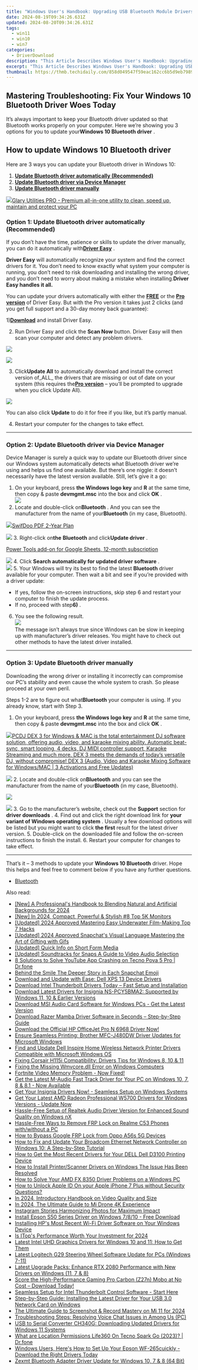 ```yaml
---
title: "Windows User's Handbook: Upgrading USB Bluetooth Module Drivers"
date: 2024-08-19T09:34:26.631Z
updated: 2024-08-20T09:34:26.631Z
tags:
  - win11
  - win10
  - win7
categories:
  - DriverDownload
description: "This Article Describes Windows User's Handbook: Upgrading USB Bluetooth Module Drivers"
excerpt: "This Article Describes Windows User's Handbook: Upgrading USB Bluetooth Module Drivers"
thumbnail: https://thmb.techidaily.com/858d049547f59eac162cc6b5d9eb7989714fa411349a02f09dbf44dd53eeb23e.jpg
---
```


## Mastering Troubleshooting: Fix Your Windows 10 Bluetooth Driver Woes Today

It’s always important to keep your Bluetooth driver updated so that Bluetooth works properly on your computer. Here we’re showing you 3 options for you to update your**Windows 10 Bluetooth driver** .

## How to update Windows 10 Bluetooth driver

Here are 3 ways you can update your Bluetooth driver in Windows 10:

1. **[Update Bluetooth driver automatically (Recommended)](https://www.drivereasy.com/knowledge/windows-10-bluetooth-driver-free-download-install-easily/#O1)**
2. **[Update Bluetooth driver via Device Manager](https://tools.techidaily.com/drivereasy/download/)**
3. **[Update Bluetooth driver manually](https://tools.techidaily.com/drivereasy/download/)**

<!-- affiliate ads begin -->
<a href="https://order.glarysoft.com/order/checkout.php?PRODS=4535075&QTY=1&AFFILIATE=108875&CART=1"><img src="https://secure.avangate.com/images/merchant/6734fa703f6633ab896eecbdfad8953a/products/GU-500_672.png" border="0">Glary Utilities PRO -  Premium all-in-one utility to clean, speed up, maintain and protect your PC</a>
<!-- affiliate ads end -->
### Option 1: Update Bluetooth driver automatically (Recommended)

 If you don’t have the time, patience or skills to update the driver manually, you can do it automatically with[**Driver Easy**](https://tools.techidaily.com/drivereasy/download/) .

**Driver Easy**   will automatically recognize your system and find the correct drivers for it. You don’t need to know exactly what system your computer is running, you don’t need to risk downloading and installing the wrong driver, and you don’t need to worry about making a mistake when installing.**Driver Easy handles it all.**

 You can update your drivers automatically with either the **[FREE](https://tools.techidaily.com/drivereasy/download/)**  or the **[Pro version](https://tools.techidaily.com/drivereasy/download/)**  of Driver Easy. But with the Pro version it takes just 2 clicks (and you get full support and a 30-day money back guarantee):

 1)[**Download**](https://tools.techidaily.com/drivereasy/download/) and install Driver Easy.

 2) Run Driver Easy and click the **Scan Now** button. Driver Easy will then scan your computer and detect any problem drivers.

<!-- affiliate ads begin -->
<a href="https://store.movavi.com/affiliate.php?ACCOUNT=MOVAVI&AFFILIATE=108875&PATH=https%3A%2F%2Fwww.movavi.com%3FAFFILIATE%3D108875%26RESOURCE%3DBanner%2B728x90"><img src="https://mcusercontent.com/0885a03ded3d480dca9287f12/images/2e76fe6a-3010-1b37-7846-f34ff9c6b4ca.png" border="0"></a>
<!-- affiliate ads end -->
![](https://images.drivereasy.com/wp-content/uploads/2018/05/img_5afb955c3ee3c.jpg)

 3) Click**Update All** to automatically download and install the correct version of_ALL_ the drivers that are missing or out of date on your system (this requires the[**Pro version**](https://tools.techidaily.com/drivereasy/download/) – you’ll be prompted to upgrade when you click Update All).

![](https://images.drivereasy.com/wp-content/uploads/2018/08/img_5b627e9c324d0.jpg)

 You can also click **Update** to do it for free if you like, but it’s partly manual.

4) Restart your computer for the changes to take effect.

---

### Option 2: Update Bluetooth driver via Device Manager

 Device Manager is surely a quick way to update our Bluetooth driver since our Windows system automatically detects what Bluetooth driver we’re using and helps us find one available. But there’s one niggle: it doesn’t necessarily have the latest version available. Still, let’s give it a go:

1. On your keyboard, press **the Windows logo key** and **R**  at the same time, then copy & paste **devmgmt.msc** into the box and click **OK** .  
![](https://images.drivereasy.com/wp-content/uploads/2018/05/img_5afb9c1b96ba9.png)
2. Locate and double-click on**Bluetooth** . And you can see the manufacturer from the name of your**Bluetooth** (in my case, Bluetooth).  
<!-- affiliate ads begin -->
<a href="https://purchase.swifdoo.com/order/checkout.php?PRODS=40002580&QTY=1&AFFILIATE=108875&CART=1"><img src="https://secure.avangate.com/images/merchant/8b932759a5a04ddb34bf79e3f9072e4b/products/3_Product%20box%20white-1024x1024.png" border="0">SwifDoo PDF 2-Year Plan</a>
<!-- affiliate ads end -->
![](https://images.drivereasy.com/wp-content/uploads/2018/06/img_5b1e4e11950c1.jpg)
3. Right-click on**the** **Bluetooth** and click**Update driver** .  
<!-- affiliate ads begin -->
<a href="https://secure.2checkout.com/order/checkout.php?PRODS=4721564&QTY=1&AFFILIATE=108875&CART=1">Power Tools add-on for Google Sheets, 12-month subscription</a>
<!-- affiliate ads end -->
![](https://images.drivereasy.com/wp-content/uploads/2018/06/img_5b1e4eb0d5139.jpg)
4. Click **Search automatically for updated driver software** .  
![](https://images.drivereasy.com/wp-content/uploads/2018/06/img_5b1e502f3ef41.jpg)
5. Your Windows will try its best to find the latest **Bluetooth** driver available for your computer. Then wait a bit and see if you’re provided with a driver update:  
   * If yes, follow the on-screen instructions, skip step 6 and restart your computer to finish the update process.  
   * If no, proceed with step**6)** .
6. You see the following result.  
![](https://images.drivereasy.com/wp-content/uploads/2018/06/img_5b1e50b3b2304.jpg)  
 The message isn’t always true since Windows can be slow in keeping up with manufacturer’s driver releases. You might have to check out other methods to have the latest driver installed.

---

### Option 3: Update Bluetooth driver manually

 Downloading the wrong driver or installing it incorrectly can compromise our PC’s stability and even cause the whole system to crash. So please proceed at your own peril.

 Steps 1-2 are to figure out what**Bluetooth** your computer is using. If you already know, start with Step 3.

1. On your keyboard, press **the Windows logo key** and **R**  at the same time, then copy & paste **devmgmt.msc** into the box and click **OK** .  
<!-- affiliate ads begin -->
<a href="https://shop.pcdj.com/order/checkout.php?PRODS=4698824&QTY=1&AFFILIATE=108875&CART=1"> <img src="https://secure.avangate.com/images/merchant/47f4b6321e9fd8e8f7326a6adc1a7c1e/products/dex3pro-screenshot-homepage.png" border="0">PCDJ DEX 3 for Windows & MAC is the total entertainment DJ software solution, offering audio, video, and karaoke mixing ability. Automatic beat-sync, smart looping, 4 decks, DJ MIDI controller support, Karaoke Streaming and much more. 
DEX 3 meets the demands of today’s versatile DJ, without compromise! 
DEX 3 (Audio, Video and Karaoke Mixing Software for Windows/MAC | 3 Activations and Free Updates)</a>
<!-- affiliate ads end -->
![](https://images.drivereasy.com/wp-content/uploads/2018/05/img_5afb9c1b96ba9.png)
2. Locate and double-click on**Bluetooth** and you can see the manufacturer from the name of your**Bluetooth** (in my case, Bluetooth).  
<!-- affiliate ads begin -->
<a href="https://estore.winxdvd.com/order/checkout.php?PRODS=12653808&QTY=1&AFFILIATE=108875&CART=1"><img src="https://www.winxdvd.com/affiliate/new-banner/wt-500x500.jpg" border="0"></a>
<!-- affiliate ads end -->
![](https://images.drivereasy.com/wp-content/uploads/2018/06/img_5b1e4e11950c1.jpg)
3. Go to the manufacturer’s website, check out the **Support** section for **driver downloads** .
4. Find out and click the right download link for **your variant of Windows operating system**  . Usually a few download options will be listed but you might want to click   **the first**  result for the latest driver version.
5. Double-click on the downloaded file and follow the on-screen instructions to finish the install.
6. Restart your computer for changes to take effect.

---

That’s it  – 3 methods to update your **Windows 10 Bluetooth** driver. Hope this helps and feel free to comment below if you have any further questions.

* [Bluetooth](https://tools.techidaily.com/drivereasy/download/)

<ins class="adsbygoogle"
     style="display:block"
     data-ad-format="autorelaxed"
     data-ad-client="ca-pub-7571918770474297"
     data-ad-slot="1223367746"></ins>



<ins class="adsbygoogle"
     style="display:block"
     data-ad-client="ca-pub-7571918770474297"
     data-ad-slot="8358498916"
     data-ad-format="auto"
     data-full-width-responsive="true"></ins>

<span class="atpl-alsoreadstyle">Also read:</span>
<div><ul>
<li><a href="https://fox-boxes.techidaily.com/new-a-professionals-handbook-to-blending-natural-and-artificial-backgrounds-for-2024/"><u>[New] A Professional's Handbook to Blending Natural and Artificial Backgrounds for 2024</u></a></li>
<li><a href="https://fox-direct.techidaily.com/new-in-2024-compact-powerful-and-stylish-8-top-5k-monitors/"><u>[New] In 2024, Compact, Powerful & Stylish  #8 Top 5K Monitors</u></a></li>
<li><a href="https://fox-hovers.techidaily.com/updated-2024-approved-mastering-easy-underwater-film-making-top-7-hacks/"><u>[Updated] 2024 Approved  Mastering Easy Underwater Film-Making  Top 7 Hacks</u></a></li>
<li><a href="https://snapchat-videos.techidaily.com/updated-2024-approved-snapchats-visual-language-mastering-the-art-of-gifting-with-gifs/"><u>[Updated] 2024 Approved  Snapchat's Visual Language  Mastering the Art of Gifting with Gifs</u></a></li>
<li><a href="https://facebook-video-share.techidaily.com/updated-quick-info-on-short-form-media/"><u>[Updated] Quick Info on Short Form Media</u></a></li>
<li><a href="https://instagram-clips.techidaily.com/updated-soundtracks-for-snaps-a-guide-to-video-audio-selection/"><u>[Updated] Soundtracks for Snaps  A Guide to Video Audio Selection</u></a></li>
<li><a href="https://howto.techidaily.com/8-solutions-to-solve-youtube-app-crashing-on-tecno-pova-5-pro-drfone-by-drfone-fix-android-problems-fix-android-problems/"><u>8 Solutions to Solve YouTube App Crashing on Tecno Pova 5 Pro | Dr.fone</u></a></li>
<li><a href="https://tiktok-videos.techidaily.com/behind-the-smile-the-deeper-story-in-each-snapchat-emoji/"><u>Behind the Smile  The Deeper Story in Each Snapchat Emoji</u></a></li>
<li><a href="https://win-dash.techidaily.com/download-and-update-with-ease-dell-xps-13-device-drivers/"><u>Download and Update with Ease: Dell XPS 13 Device Drivers</u></a></li>
<li><a href="https://win-dash.techidaily.com/1722960800090-download-intel-thunderbolt-drivers-today-fast-setup-and-installation/"><u>Download Intel Thunderbolt Drivers Today – Fast Setup and Installation</u></a></li>
<li><a href="https://win-dash.techidaily.com/download-latest-drivers-for-insignia-ns-pcy5bma2-supported-by-windows-11-10-and-earlier-versions/"><u>Download Latest Drivers for Insignia NS-PCY5BMA2: Supported by Windows 11, 10 & Earlier Versions</u></a></li>
<li><a href="https://win-dash.techidaily.com/download-msi-audio-card-software-for-windows-pcs-get-the-latest-version/"><u>Download MSI Audio Card Software for Windows PCs - Get the Latest Version</u></a></li>
<li><a href="https://win-dash.techidaily.com/download-razer-mamba-driver-software-in-seconds-step-by-step-guide/"><u>Download Razer Mamba Driver Software in Seconds – Step-by-Step Guide</u></a></li>
<li><a href="https://win-dash.techidaily.com/download-the-official-hp-officejet-pro-n-6968-driver-now/"><u>Download the Official HP OfficeJet Pro N 6968 Driver Now!</u></a></li>
<li><a href="https://win-dash.techidaily.com/ensure-seamless-printing-brother-mfc-j480dw-driver-updates-for-microsoft-windows/"><u>Ensure Seamless Printing: Brother MFC-J480DW Driver Updates for Microsoft Windows</u></a></li>
<li><a href="https://win-dash.techidaily.com/find-and-update-dell-inspire-home-wireless-network-printer-drivers-compatible-with-microsoft-windows-os/"><u>Find and Update Dell Inspire Home Wireless Network Printer Drivers Compatible with Microsoft Windows OS</u></a></li>
<li><a href="https://win-dash.techidaily.com/fixing-corsair-h115i-compatibility-drivers-tips-for-windows-8-10-and-11/"><u>Fixing Corsair H115i Compatibility: Drivers Tips for Windows 8, 10 & 11</u></a></li>
<li><a href="https://technical-tips.techidaily.com/fixing-the-missing-wmvcoredll-error-on-windows-computers/"><u>Fixing the Missing Wmvcore.dll Error on Windows Computers</u></a></li>
<li><a href="https://win-answers.techidaily.com/fortnite-video-memory-problem-now-fixed/"><u>Fortnite Video Memory Problem - Now Fixed!</u></a></li>
<li><a href="https://win-dash.techidaily.com/1722963168056-get-the-latest-m-audio-fast-track-driver-for-your-pc-on-windows-10-7-8-and-81-now-available/"><u>Get the Latest M-Audio Fast Track Driver for Your PC on Windows 10, 7, 8 & 8.1 - Now Available</u></a></li>
<li><a href="https://win-dash.techidaily.com/get-your-insignia-drivers-now-seamless-setup-on-windows-systems/"><u>Get Your Insignia Drivers Now! - Seamless Setup on Windows Systems</u></a></li>
<li><a href="https://win-dash.techidaily.com/1722966149373-get-your-latest-amd-radeon-professional-w5700-drivers-for-windows-versions-update-now/"><u>Get Your Latest AMD Radeon Professional W5700 Drivers for Windows Versions - Update Now</u></a></li>
<li><a href="https://win-dash.techidaily.com/hassle-free-setup-of-realtek-audio-driver-version-for-enhanced-sound-quality-on-windows-nx/"><u>Hassle-Free Setup of Realtek Audio Driver Version for Enhanced Sound Quality on Windows nX</u></a></li>
<li><a href="https://android-frp.techidaily.com/hassle-free-ways-to-remove-frp-lock-on-realme-c53-phones-withwithout-a-pc-by-drfone-android/"><u>Hassle-Free Ways to Remove FRP Lock on Realme C53 Phones with/without a PC</u></a></li>
<li><a href="https://android-frp.techidaily.com/how-to-bypass-google-frp-lock-from-oppo-a56s-5g-devices-by-drfone-android/"><u>How to Bypass Google FRP Lock from Oppo A56s 5G Devices</u></a></li>
<li><a href="https://win-dash.techidaily.com/how-to-fix-and-update-your-broadcom-ethernet-network-controller-on-windows-10-a-step-by-step-tutorial/"><u>How to Fix and Update Your Broadcom Ethernet Network Controller on Windows 10: A Step-by-Step Tutorial</u></a></li>
<li><a href="https://win-dash.techidaily.com/how-to-get-the-most-recent-drivers-for-your-dell-dell-d3100-printing-device/"><u>How to Get the Most Recent Drivers for Your DELL Dell D3100 Printing Device</u></a></li>
<li><a href="https://win-dash.techidaily.com/how-to-install-printerscanner-drivers-on-windows-the-issue-has-been-resolved/"><u>How to Install Printer/Scanner Drivers on Windows The Issue Has Been Resolved</u></a></li>
<li><a href="https://win-dash.techidaily.com/how-to-solve-your-amd-fx-8350-driver-problems-on-a-windows-pc/"><u>How to Solve Your AMD FX 8350 Driver Problems on a Windows PC</u></a></li>
<li><a href="https://apple-account.techidaily.com/how-to-unlock-apple-id-on-your-apple-iphone-7-plus-without-security-questions-by-drfone-ios/"><u>How to Unlock Apple ID On your Apple iPhone 7 Plus without Security Questions?</u></a></li>
<li><a href="https://extra-guidance.techidaily.com/in-2024-introductory-handbook-on-video-quality-and-size/"><u>In 2024, Introductory Handbook on Video Quality and Size</u></a></li>
<li><a href="https://some-guidance.techidaily.com/in-2024-the-ultimate-guide-to-mi-drone-4k-experience/"><u>In 2024, The Ultimate Guide to Mi Drone 4K Experience</u></a></li>
<li><a href="https://instagram-video-files.techidaily.com/instagram-stories-harmonizing-photos-for-maximum-impact/"><u>Instagram Stories  Harmonizing Photos for Maximum Impact</u></a></li>
<li><a href="https://win-dash.techidaily.com/install-epson-s50-series-driver-on-windows-7810-free-download/"><u>Install Epson S50 Series Driver on Windows 7/8/10 - Free Download</u></a></li>
<li><a href="https://win-dash.techidaily.com/installing-hps-most-recent-wi-fi-driver-software-on-your-windows-device/"><u>Installing HP's Most Recent Wi-Fi Driver Software on Your Windows Device</u></a></li>
<li><a href="https://screen-capture.techidaily.com/is-itops-performance-worth-your-investment-for-2024/"><u>Is ITop's Performance Worth Your Investment for 2024</u></a></li>
<li><a href="https://win-dash.techidaily.com/latest-intel-uhd-graphics-drivers-for-windows-10-and-11-how-to-get-them/"><u>Latest Intel UHD Graphics Drivers for Windows 10 and 11: How to Get Them</u></a></li>
<li><a href="https://win-dash.techidaily.com/latest-logitech-g29-steering-wheel-software-update-for-pcs-windows-7-11/"><u>Latest Logitech G29 Steering Wheel Software Update for PCs (Windows 7-11)</u></a></li>
<li><a href="https://win-dash.techidaily.com/latest-upgrade-packs-enhance-rtx-2080-performance-with-new-drivers-on-windows-11-7-and-8/"><u>Latest Upgrade Packs: Enhance RTX 2080 Performance with New Drivers on Windows (11, 7 & 8)</u></a></li>
<li><a href="https://win-dash.techidaily.com/score-the-high-performance-gaming-pro-carbon-z27n-mobo-at-no-cost-download-today/"><u>Score the High-Performance Gaming Pro Carbon (Z27n) Mobo at No Cost – Download Today!</u></a></li>
<li><a href="https://win-dash.techidaily.com/1722967179983-seamless-setup-for-intel-thunderbolt-control-software-start-here/"><u>Seamless Setup for Intel Thunderbolt Control Software - Start Here</u></a></li>
<li><a href="https://win-dash.techidaily.com/step-by-step-guide-installing-the-latest-driver-for-your-usb-30-network-card-on-windows/"><u>Step-by-Step Guide: Installing the Latest Driver for Your USB 3.0 Network Card on Windows</u></a></li>
<li><a href="https://remote-screen-capture.techidaily.com/the-ultimate-guide-to-screenshot-and-record-mastery-on-mi-11-for-2024/"><u>The Ultimate Guide to Screenshot & Record Mastery on Mi 11 for 2024</u></a></li>
<li><a href="https://win-answers.techidaily.com/troubleshooting-steps-resolving-voice-chat-issues-in-among-us-pc/"><u>Troubleshooting Steps: Resolving Voice Chat Issues in Among Us (PC)</u></a></li>
<li><a href="https://win-dash.techidaily.com/usb-to-serial-converter-ch340g-downloading-updated-drivers-for-windows-11-systems/"><u>USB to Serial Converter CH340G: Downloading Updated Drivers for Windows 11 Systems</u></a></li>
<li><a href="https://fake-location.techidaily.com/what-are-location-permissions-life360-on-tecno-spark-go-2023-drfone-by-drfone-virtual-android/"><u>What are Location Permissions Life360 On Tecno Spark Go (2023)? | Dr.fone</u></a></li>
<li><a href="https://win-dash.techidaily.com/1722975275337-windows-users-heres-how-to-set-up-your-epson-wf-265cuickly-download-the-right-drivers-today/"><u>Windows Users, Here's How to Set Up Your Epson WF-265cuickly - Download the Right Drivers Today</u></a></li>
<li><a href="https://win-dash.techidaily.com/zexmt-bluetooth-adapter-driver-update-for-windows-10-7-and-8-64-bit/"><u>Zexmt Bluetooth Adapter Driver Update for Windows 10, 7 & 8 (64 Bit)</u></a></li>
</ul></div>
